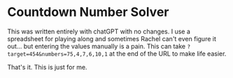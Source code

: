 # Countdown Number Solver

This was written entirely with chatGPT with no changes. I use a spreadsheet for playing along and sometimes Rachel can't even figure it out... but entering the values manually is a pain. This can take `?target=454&numbers=75,4,7,6,10,1` at the end of the URL to make life easier.

That's it. This is just for me.
